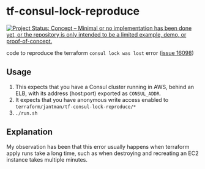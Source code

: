 # tf-consul-lock-reproduce

[![Project Status: Concept – Minimal or no implementation has been done yet, or the repository is only intended to be a limited example, demo, or proof-of-concept.](http://www.repostatus.org/badges/latest/concept.svg)](http://www.repostatus.org/#concept)

code to reproduce the terraform ``consul lock was lost`` error ([issue 16098](https://github.com/hashicorp/terraform/issues/16098))

## Usage

1. This expects that you have a Consul cluster running in AWS, behind an ELB, with its address (host:port) exported as ``CONSUL_ADDR``.
2. It expects that you have anonymous write access enabled to ``terraform/jantman/tf-consul-lock-reproduce/*``
3. ``./run.sh``

## Explanation

My observation has been that this error usually happens when terraform apply runs take a long time,
such as when destroying and recreating an EC2 instance takes multiple minutes.

